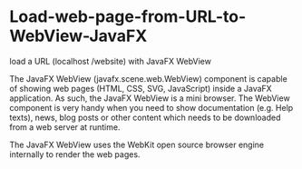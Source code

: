 # Load-web-page-from-URL-to-WebView-JavaFX
load a URL (localhost /website) with JavaFX WebView

The JavaFX WebView (javafx.scene.web.WebView) component is capable of showing web pages (HTML, CSS, SVG, JavaScript) inside a JavaFX application. As such, the JavaFX WebView is a mini browser. The WebView component is very handy when you need to show documentation (e.g. Help texts), news, blog posts or other content which needs to be downloaded from a web server at runtime.

The JavaFX WebView uses the WebKit open source browser engine internally to render the web pages.
